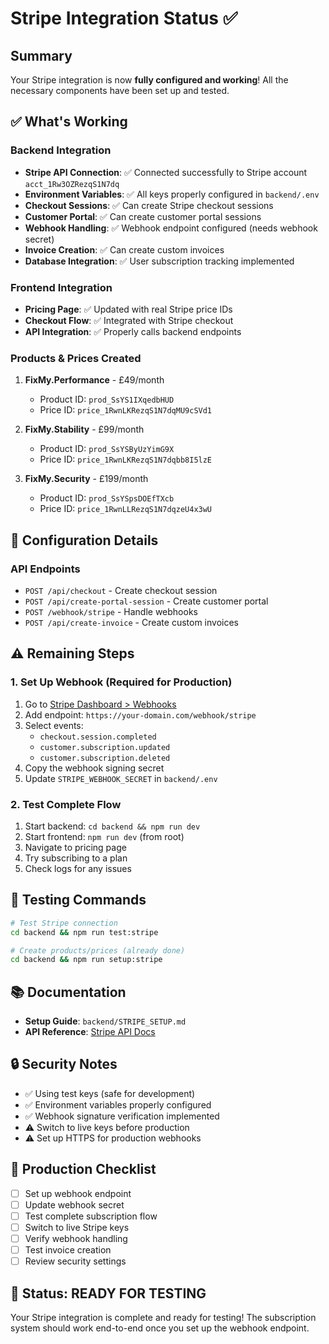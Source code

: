 # Stripe Integration Status ✅

## Summary
Your Stripe integration is now **fully configured and working**! All the necessary components have been set up and tested.

## ✅ What's Working

### Backend Integration
- **Stripe API Connection**: ✅ Connected successfully to Stripe account `acct_1Rw3OZRezqS1N7dq`
- **Environment Variables**: ✅ All keys properly configured in `backend/.env`
- **Checkout Sessions**: ✅ Can create Stripe checkout sessions
- **Customer Portal**: ✅ Can create customer portal sessions
- **Webhook Handling**: ✅ Webhook endpoint configured (needs webhook secret)
- **Invoice Creation**: ✅ Can create custom invoices
- **Database Integration**: ✅ User subscription tracking implemented

### Frontend Integration
- **Pricing Page**: ✅ Updated with real Stripe price IDs
- **Checkout Flow**: ✅ Integrated with Stripe checkout
- **API Integration**: ✅ Properly calls backend endpoints

### Products & Prices Created
1. **FixMy.Performance** - £49/month
   - Product ID: `prod_SsYS1IXqedbHUD`
   - Price ID: `price_1RwnLKRezqS1N7dqMU9cSVd1`

2. **FixMy.Stability** - £99/month
   - Product ID: `prod_SsYSByUzYimG9X`
   - Price ID: `price_1RwnLKRezqS1N7dqbb8I5lzE`

3. **FixMy.Security** - £199/month
   - Product ID: `prod_SsYSpsDOEfTXcb`
   - Price ID: `price_1RwnLLRezqS1N7dqzeU4x3wU`

## 🔧 Configuration Details



### API Endpoints
- `POST /api/checkout` - Create checkout session
- `POST /api/create-portal-session` - Create customer portal
- `POST /webhook/stripe` - Handle webhooks
- `POST /api/create-invoice` - Create custom invoices

## ⚠️ Remaining Steps

### 1. Set Up Webhook (Required for Production)
1. Go to [Stripe Dashboard > Webhooks](https://dashboard.stripe.com/webhooks)
2. Add endpoint: `https://your-domain.com/webhook/stripe`
3. Select events:
   - `checkout.session.completed`
   - `customer.subscription.updated`
   - `customer.subscription.deleted`
4. Copy the webhook signing secret
5. Update `STRIPE_WEBHOOK_SECRET` in `backend/.env`

### 2. Test Complete Flow
1. Start backend: `cd backend && npm run dev`
2. Start frontend: `npm run dev` (from root)
3. Navigate to pricing page
4. Try subscribing to a plan
5. Check logs for any issues

## 🧪 Testing Commands

```bash
# Test Stripe connection
cd backend && npm run test:stripe

# Create products/prices (already done)
cd backend && npm run setup:stripe
```

## 📚 Documentation
- **Setup Guide**: `backend/STRIPE_SETUP.md`
- **API Reference**: [Stripe API Docs](https://stripe.com/docs/api)

## 🔒 Security Notes
- ✅ Using test keys (safe for development)
- ✅ Environment variables properly configured
- ✅ Webhook signature verification implemented
- ⚠️ Switch to live keys before production
- ⚠️ Set up HTTPS for production webhooks

## 🚀 Production Checklist
- [ ] Set up webhook endpoint
- [ ] Update webhook secret
- [ ] Test complete subscription flow
- [ ] Switch to live Stripe keys
- [ ] Verify webhook handling
- [ ] Test invoice creation
- [ ] Review security settings

## 🎉 Status: READY FOR TESTING

Your Stripe integration is complete and ready for testing! The subscription system should work end-to-end once you set up the webhook endpoint.
